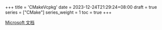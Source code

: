 +++
title = 'CMakeVcpkg'
date = 2023-12-24T21:29:24+08:00
draft = true
series = ["CMake"]
series_weight = 1
toc = true
+++

[Microsoft 文档](https://learn.microsoft.com/zh-cn/vcpkg/users/buildsystems/cmake-integration)